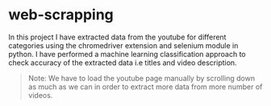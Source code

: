 # web-scrapping

In this project I have extracted data from the youtube for different categories using the chromedriver extension and selenium module in python. I have performed a machine learning classification approach to check accuracy of the extracted data i.e titles and video description.

>Note: 
We have to load the youtube page manually by scrolling down as much as we can in order to extract more data from more number of videos.
